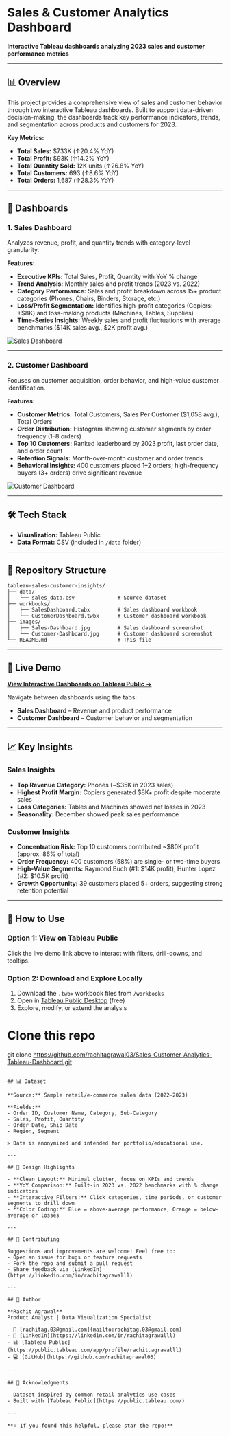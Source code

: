 # Sales & Customer Analytics Dashboard

**Interactive Tableau dashboards analyzing 2023 sales and customer performance metrics**

---

## 📊 Overview

This project provides a comprehensive view of sales and customer behavior through two interactive Tableau dashboards. Built to support data-driven decision-making, the dashboards track key performance indicators, trends, and segmentation across products and customers for 2023.

**Key Metrics:**
- **Total Sales:** $733K (↑20.4% YoY)
- **Total Profit:** $93K (↑14.2% YoY)
- **Total Quantity Sold:** 12K units (↑26.8% YoY)
- **Total Customers:** 693 (↑8.6% YoY)
- **Total Orders:** 1,687 (↑28.3% YoY)

---

## 🎯 Dashboards

### 1. Sales Dashboard
Analyzes revenue, profit, and quantity trends with category-level granularity.

**Features:**
- **Executive KPIs:** Total Sales, Profit, Quantity with YoY % change
- **Trend Analysis:** Monthly sales and profit trends (2023 vs. 2022)
- **Category Performance:** Sales and profit breakdown across 15+ product categories (Phones, Chairs, Binders, Storage, etc.)
- **Loss/Profit Segmentation:** Identifies high-profit categories (Copiers: +$8K) and loss-making products (Machines, Tables, Supplies)
- **Time-Series Insights:** Weekly sales and profit fluctuations with average benchmarks ($14K sales avg., $2K profit avg.)

![Sales Dashboard](dashboard%20images/Sales%20Dashboard.png)

---

### 2. Customer Dashboard
Focuses on customer acquisition, order behavior, and high-value customer identification.

**Features:**
- **Customer Metrics:** Total Customers, Sales Per Customer ($1,058 avg.), Total Orders
- **Order Distribution:** Histogram showing customer segments by order frequency (1–8 orders)
- **Top 10 Customers:** Ranked leaderboard by 2023 profit, last order date, and order count
- **Retention Signals:** Month-over-month customer and order trends
- **Behavioral Insights:** 400 customers placed 1–2 orders; high-frequency buyers (3+ orders) drive significant revenue

![Customer Dashboard](dashboard%20images/Customer%20Dashboard.png)

---

## 🛠️ Tech Stack

- **Visualization:** Tableau Public
- **Data Format:** CSV (included in `/data` folder)

---

## 📁 Repository Structure

```
tableau-sales-customer-insights/
├── data/
│   └── sales_data.csv              # Source dataset
├── workbooks/
│   ├── SalesDashboard.twbx         # Sales dashboard workbook
│   └── CustomerDashboard.twbx      # Customer dashboard workbook
├── images/
│   ├── Sales-Dashboard.jpg         # Sales dashboard screenshot
│   └── Customer-Dashboard.jpg      # Customer dashboard screenshot
└── README.md                       # This file
```

---

## 🚀 Live Demo

**[View Interactive Dashboards on Tableau Public →](https://public.tableau.com/app/profile/rachit.agrawalll/viz/SalesDashboard_17613966150120/SalesDashboard)**

Navigate between dashboards using the tabs:
- **Sales Dashboard** – Revenue and product performance
- **Customer Dashboard** – Customer behavior and segmentation

---

## 📈 Key Insights

### Sales Insights
- **Top Revenue Category:** Phones (~$35K in 2023 sales)
- **Highest Profit Margin:** Copiers generated $8K+ profit despite moderate sales
- **Loss Categories:** Tables and Machines showed net losses in 2023
- **Seasonality:** December showed peak sales performance

### Customer Insights
- **Concentration Risk:** Top 10 customers contributed ~$80K profit (approx. 86% of total)
- **Order Frequency:** 400 customers (58%) are single- or two-time buyers
- **High-Value Segments:** Raymond Buch (#1: $14K profit), Hunter Lopez (#2: $10.5K profit)
- **Growth Opportunity:** 39 customers placed 5+ orders, suggesting strong retention potential

---

## 🔧 How to Use

### Option 1: View on Tableau Public
Click the live demo link above to interact with filters, drill-downs, and tooltips.

### Option 2: Download and Explore Locally
1. Download the `.twbx` workbook files from `/workbooks`
2. Open in [Tableau Public Desktop](https://public.tableau.com/en-us/s/download) (free)
3. Explore, modify, or extend the analysis

# Clone this repo
git clone https://github.com/rachitagrawal03/Sales-Customer-Analytics-Tableau-Dashboard.git

```

## 📊 Dataset

**Source:** Sample retail/e-commerce sales data (2022–2023)

**Fields:**
- Order ID, Customer Name, Category, Sub-Category
- Sales, Profit, Quantity
- Order Date, Ship Date
- Region, Segment

> Data is anonymized and intended for portfolio/educational use.

---

## 🎨 Design Highlights

- **Clean Layout:** Minimal clutter, focus on KPIs and trends
- **YoY Comparison:** Built-in 2023 vs. 2022 benchmarks with % change indicators
- **Interactive Filters:** Click categories, time periods, or customer segments to drill down
- **Color Coding:** Blue = above-average performance, Orange = below-average or losses

---

## 🤝 Contributing

Suggestions and improvements are welcome! Feel free to:
- Open an issue for bugs or feature requests
- Fork the repo and submit a pull request
- Share feedback via [LinkedIn](https://linkedin.com/in/rachitagrawalll)

---

## 👤 Author

**Rachit Agrawal**  
Product Analyst | Data Visualization Specialist  

- 📧 [rachitag.03@gmail.com](mailto:rachitag.03@gmail.com)  
- 💼 [LinkedIn](https://linkedin.com/in/rachitagrawalll)  
- 📊 [Tableau Public](https://public.tableau.com/app/profile/rachit.agrawalll)  
- 💻 [GitHub](https://github.com/rachitagrawal03)

---

## 🙏 Acknowledgments

- Dataset inspired by common retail analytics use cases
- Built with [Tableau Public](https://public.tableau.com/)

---

**⭐ If you found this helpful, please star the repo!**
